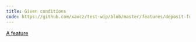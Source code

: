 ```yaml
---
title: Given conditions
code: https://github.com/xavcz/test-wip/blob/master/features/deposit-funds/index.feature
---
```


<a href="https://github.com/xavcz/test-wip/blob/master/features/deposit-funds/index.feature#L1">A feature</a>